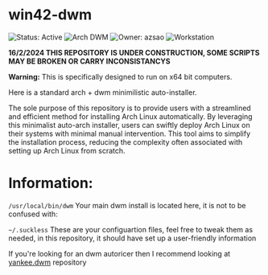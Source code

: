 # win42-dwm


![Status: Active](https://img.shields.io/badge/Status-Active-brightgreen?style=flat-square) ![Arch DWM](https://img.shields.io/badge/Arch-DWM-blue?style=flat-square) ![Owner: azsao](https://img.shields.io/badge/Owner-azsao-yellow?style=flat-square) ![Workstation](https://img.shields.io/badge/Workstation-red?style=flat-square)

**16/2/2024 THIS REPOSITORY IS UNDER CONSTRUCTION, SOME SCRIPTS MAY BE BROKEN OR CARRY INCONSISTANCYS**

**Warning:** This is specifically designed to run on x64 bit computers.

Here is a standard arch + dwm minimilistic auto-installer.

The sole purpose of this repository is to provide users with a streamlined and efficient method for installing Arch Linux automatically. By leveraging this minimalist auto-arch installer, users can swiftly deploy Arch Linux on their systems with minimal manual intervention. This tool aims to simplify the installation process, reducing the complexity often associated with setting up Arch Linux from scratch.

# Information:  

`/usr/local/bin/dwm`
Your main dwm install is located here, it is not to be confused with:

`~/.suckless`
These are your configuartion files, feel free to tweak them as needed, in this repository, it should have set up a user-friendly information

If you're looking for an dwm autoricer then I recommend looking at [yankee.dwm](https://github.com/azsao/yankee.dwm) repository


